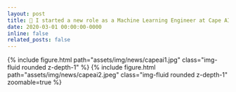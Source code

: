 ```yaml
---
layout: post
title: 🦾 I started a new role as a Machine Learning Engineer at Cape AI
date: 2020-03-01 00:00:00-0000
inline: false
related_posts: false
---
```


{% include figure.html path="assets/img/news/capeai1.jpg" class="img-fluid rounded z-depth-1" %}
{% include figure.html path="assets/img/news/capeai2.jpeg" class="img-fluid rounded z-depth-1" zoomable=true %}
